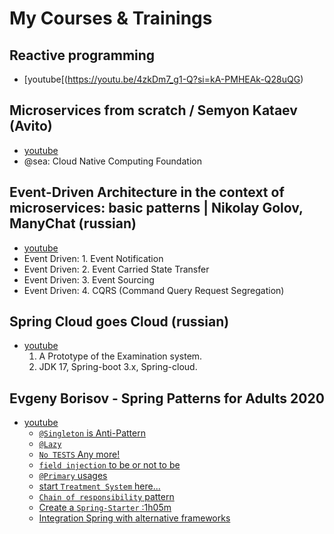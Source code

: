 # My Courses & Trainings

## Reactive programming
 - [youtube[(https://youtu.be/4zkDm7_g1-Q?si=kA-PMHEAk-Q28uQG)

## Microservices from scratch / Semyon Kataev (Avito)
- [youtube](https://youtu.be/eI1QQUrFUZI?si=1yo9754nnhi3f5-z)
- @sea: Cloud Native Computing Foundation   

## Event-Driven Architecture in the context of microservices: basic patterns | Nikolay Golov, ManyChat (russian)
- [youtube](https://youtu.be/bAhxpqHfP8I?si=8jSf5s8cNUdxv9BA)
 - Event Driven: 1. Event Notification
 - Event Driven: 2. Event Carried State Transfer
 - Event Driven: 3. Event Sourcing
 - Event Driven: 4. CQRS (Command Query Request Segregation)

## Spring Cloud goes Cloud (russian)
- [youtube](https://youtu.be/4tSyz_v9w7Q?si=d4VJrV69lhccFM2G)
  1. A Prototype of the Examination system.
  2. JDK 17, Spring-boot 3.x, Spring-cloud.

## Evgeny Borisov - Spring Patterns for Adults 2020
- [youtube](https://youtu.be/GL1txFxswHA?si=9r5Y8rTjU_0C4HZy)
  - [`@Singleton` is Anti-Pattern](https://youtu.be/GL1txFxswHA?si=Xs3P5fH5v4WgCNEA&t=543)
  - [`@Lazy`](https://youtu.be/GL1txFxswHA?si=Z486QzUF4dhFfK9Z&t=1545)
  - [`No TESTS` Any more!](https://youtu.be/GL1txFxswHA?si=paYVySUJaBOzqpKR&t=2076)
  - [`field injection` to be or not to be](https://youtu.be/GL1txFxswHA?si=HLiHUznJg3eUZvj6&t=2645)
  - [`@Primary` usages](https://youtu.be/GL1txFxswHA?si=mD-E049ETCMCyzkv&t=2942)
  - [start `Treatment System` here...](https://youtu.be/GL1txFxswHA?si=gcTjlNOjKT_fhFaX&t=3286)
  - [`Chain of responsibility` pattern](https://youtu.be/GL1txFxswHA?si=lNUV7TBUEsc_BnAw&t=3630)
  - [Create a `Spring-Starter` :1h05m](https://youtu.be/GL1txFxswHA?si=S-02NWZRT15BZmfk&t=4124)
  - [Integration Spring with alternative frameworks](https://youtu.be/GL1txFxswHA?si=wB0Fe8ozSZiX1Lj2&t=4701)

